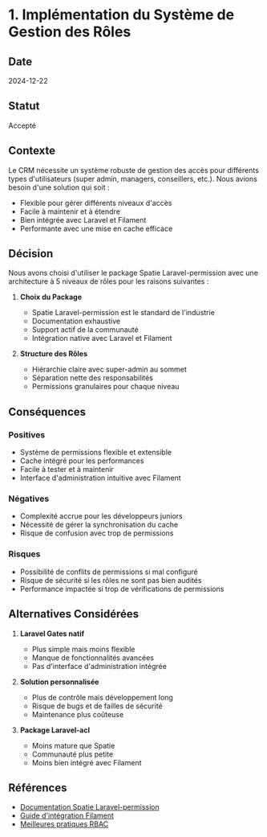 # 1. Implémentation du Système de Gestion des Rôles

## Date
2024-12-22

## Statut
Accepté

## Contexte
Le CRM nécessite un système robuste de gestion des accès pour différents types d'utilisateurs (super admin, managers, conseillers, etc.). Nous avions besoin d'une solution qui soit :
- Flexible pour gérer différents niveaux d'accès
- Facile à maintenir et à étendre
- Bien intégrée avec Laravel et Filament
- Performante avec une mise en cache efficace

## Décision
Nous avons choisi d'utiliser le package Spatie Laravel-permission avec une architecture à 5 niveaux de rôles pour les raisons suivantes :

1. **Choix du Package**
   - Spatie Laravel-permission est le standard de l'industrie
   - Documentation exhaustive
   - Support actif de la communauté
   - Intégration native avec Laravel et Filament

2. **Structure des Rôles**
   - Hiérarchie claire avec super-admin au sommet
   - Séparation nette des responsabilités
   - Permissions granulaires pour chaque niveau

## Conséquences

### Positives
- Système de permissions flexible et extensible
- Cache intégré pour les performances
- Facile à tester et à maintenir
- Interface d'administration intuitive avec Filament

### Négatives
- Complexité accrue pour les développeurs juniors
- Nécessité de gérer la synchronisation du cache
- Risque de confusion avec trop de permissions

### Risques
- Possibilité de conflits de permissions si mal configuré
- Risque de sécurité si les rôles ne sont pas bien audités
- Performance impactée si trop de vérifications de permissions

## Alternatives Considérées

1. **Laravel Gates natif**
   - Plus simple mais moins flexible
   - Manque de fonctionnalités avancées
   - Pas d'interface d'administration intégrée

2. **Solution personnalisée**
   - Plus de contrôle mais développement long
   - Risque de bugs et de failles de sécurité
   - Maintenance plus coûteuse

3. **Package Laravel-acl**
   - Moins mature que Spatie
   - Communauté plus petite
   - Moins bien intégré avec Filament

## Références
- [Documentation Spatie Laravel-permission](https://spatie.be/docs/laravel-permission)
- [Guide d'intégration Filament](https://filamentphp.com/docs/3.x/spatie-laravel-permission-plugin)
- [Meilleures pratiques RBAC](https://en.wikipedia.org/wiki/Role-based_access_control)
